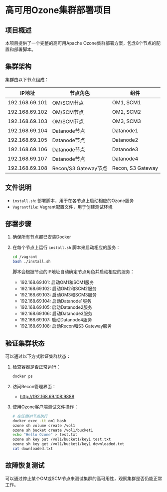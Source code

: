# 高可用Ozone集群部署项目

## 项目概述

本项目提供了一个完整的高可用Apache Ozone集群部署方案，包含8个节点的配置和部署脚本。

## 集群架构

集群由以下节点组成：

| IP地址 | 节点角色 | 组件 |
|--------|----------|------|
| 192.168.69.101 | OM/SCM节点 | OM1, SCM1 |
| 192.168.69.102 | OM/SCM节点 | OM2, SCM2 |
| 192.168.69.103 | OM/SCM节点 | OM3, SCM3 |
| 192.168.69.104 | Datanode节点 | Datanode1 |
| 192.168.69.105 | Datanode节点 | Datanode2 |
| 192.168.69.106 | Datanode节点 | Datanode3 |
| 192.168.69.107 | Datanode节点 | Datanode4 |
| 192.168.69.108 | Recon/S3 Gateway节点 | Recon, S3 Gateway |

## 文件说明

- `install.sh`: 部署脚本，用于在各节点上启动相应的Ozone服务
- `Vagrantfile`: Vagrant配置文件，用于创建测试环境

## 部署步骤

1. 确保所有节点都已安装Docker
2. 在每个节点上运行 `install.sh` 脚本来启动相应的服务：
   ```bash
   cd /vagrant
   bash ./install.sh
   ```
   
   脚本会根据节点的IP地址自动确定节点角色并启动相应的服务：
   - 192.168.69.101: 启动OM1和SCM1服务
   - 192.168.69.102: 启动OM2和SCM2服务
   - 192.168.69.103: 启动OM3和SCM3服务
   - 192.168.69.104: 启动Datanode1服务
   - 192.168.69.105: 启动Datanode2服务
   - 192.168.69.106: 启动Datanode3服务
   - 192.168.69.107: 启动Datanode4服务
   - 192.168.69.108: 启动Recon和S3 Gateway服务

## 验证集群状态

可以通过以下方式验证集群状态：

1. 检查容器是否正常运行：
   ```bash
   docker ps
   ```

2. 访问Recon管理界面：
   - http://192.168.69.108:9888

3. 使用Ozone客户端测试文件操作：

   ```bash
   # 在任意OM节点执行
   docker exec -it om1 bash
   ozone sh volume create /vol1
   ozone sh bucket create /vol1/bucket1
   echo "Hello Ozone" > test.txt
   ozone sh key put /vol1/bucket1/key1 test.txt
   ozone sh key get /vol1/bucket1/key1 downloaded.txt
   cat downloaded.txt
   ```

## 故障恢复测试

可以通过停止某个OM或SCM节点来测试集群的高可用性，观察集群是否仍能正常工作。